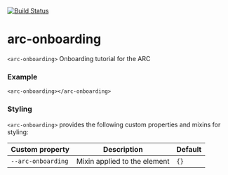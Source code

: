 [![Build Status](https://travis-ci.org/advanced-rest-client/arc-onboarding.svg?branch=stage)](https://travis-ci.org/advanced-rest-client/arc-onboarding)  

# arc-onboarding

`<arc-onboarding>` Onboarding tutorial for the ARC

### Example
```
<arc-onboarding></arc-onboarding>
```

### Styling
`<arc-onboarding>` provides the following custom properties and mixins for styling:

Custom property | Description | Default
----------------|-------------|----------
`--arc-onboarding` | Mixin applied to the element | `{}`

